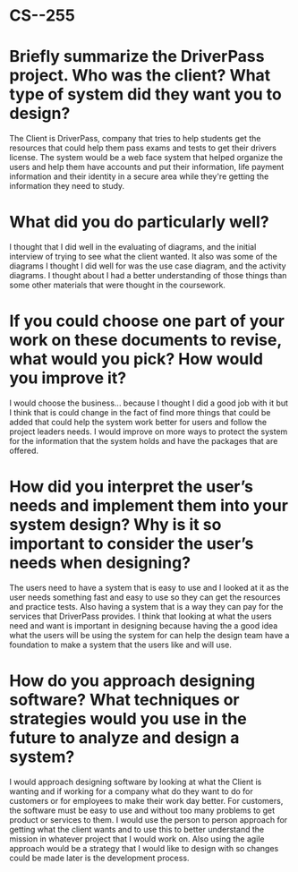 # CS--255

# Briefly summarize the DriverPass project. Who was the client? What type of system did they want you to design?
The Client is DriverPass, company that tries to help students get the resources that could help them pass exams and tests to get their drivers license. The system would be a web face system that helped organize the users and help them have accounts and put their information, life payment information and their identity in a secure area while they're getting the information they need to study.
# What did you do particularly well?
I thought that I did well in the evaluating of diagrams, and the initial interview of trying to see what the client wanted. It also was some of the diagrams I thought I did well for was the use case diagram, and the activity diagrams. I thought about I had a better understanding of those things than some other materials that were thought in the coursework. 
# If you could choose one part of your work on these documents to revise, what would you pick? How would you improve it?
I would choose the business... because I thought I did a good job with it but I think that is could change in the fact of find more things that could be added that could help the system work better for users and follow the project leaders needs. I would improve on more ways to protect the system for the information that the system holds and have the packages that are offered. 
# How did you interpret the user’s needs and implement them into your system design? Why is it so important to consider the user’s needs when designing?
The users need to have a system that is easy to use and I looked at it as the user needs something fast and easy to use so they can get the resources and practice tests. Also having a system that is a way they can pay for the services that DriverPass provides. I think that looking at what the users need and want is important in designing because having the a good idea what the users will be using the system for can help the design team have a foundation to make a system that the users like and will use. 
# How do you approach designing software? What techniques or strategies would you use in the future to analyze and design a system?
I would approach designing software by looking at what the Client is wanting and if working for a company what do they want to do for customers or for employees to make their work day better. For customers, the software must be easy to use and without too many problems to get product or services to them. I would use the person to person approach for getting what the client wants and to use this to better understand the mission in whatever project that I would work on. Also using the agile approach would be a strategy that I would like to design with so changes could be made later is the development process. 
